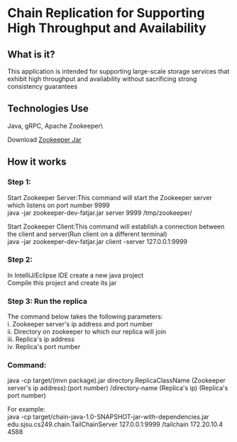# Chain Replication for Supporting High Throughput and Availability

## What is it?
This application is intended for supporting large-scale storage services that exhibit high throughput and availability without sacrificing strong consistency guarantees

## Technologies Use
Java, gRPC, Apache Zookeeper\

Download <a href="https://sjsu.instructure.com/courses/1354488/files/55585055/download?wrap=1">Zookeeper Jar</a>

## How it works
### Step 1: 
Start Zookeeper Server:This command will start the Zookeeper server which listens on port number 9999\
java -jar zookeeper-dev-fatjar.jar server 9999 /tmp/zookeeper/

Start Zookeeper Client:This command will establish a connection between the client and server(Run client on a different terminal)\
java -jar zookeeper-dev-fatjar.jar client -server 127.0.0.1:9999



### Step 2: 
In IntelliJ/Eclipse IDE create a new java project<br /> 
Compile this project and create its jar<br />


### Step 3: Run the replica
The command below takes the following parameters:\
i. Zookeeper server's ip address and port number\
ii. Directory on zookeeper to which our replica will join\
iii. Replica's ip address\
iv. Replica's port number

### Command:

java -cp    target/(mvn package).jar    directory.ReplicaClassName    (Zookeeper server's ip address):(port number)   /directory-name   (Replica's ip)    (Replica's port number)  

For example:\
java -cp    target/chain-java-1.0-SNAPSHOT-jar-with-dependencies.jar    edu.sjsu.cs249.chain.TailChainServer    127.0.0.1:9999  /tailchain    172.20.10.4 4588

